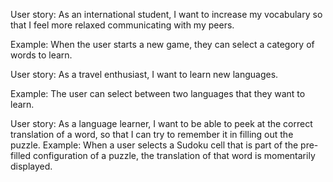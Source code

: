 User story: As an international student, I want to increase my vocabulary so that I feel more relaxed communicating with my peers.

Example: When the user starts a new game, they can select a category of words to learn.



User story: As a travel enthusiast, I want to learn new languages.

Example: The user can select between two languages that they want to learn.



User story: As a language learner, I want to be able to peek at the correct translation of a word, so that I can try to remember it in filling out the puzzle.
Example: When a user selects a Sudoku cell that is part of the pre-filled configuration of a puzzle, the translation of that word is momentarily displayed.